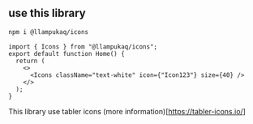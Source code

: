 ## use this library

```bash
npm i @llampukaq/icons
```

```tsx
import { Icons } from "@llampukaq/icons";
export default function Home() {
  return (
    <>
      <Icons className="text-white" icon={"Icon123"} size={40} />
    </>
  );
}
```

This library use tabler icons (more information)[https://tabler-icons.io/]
